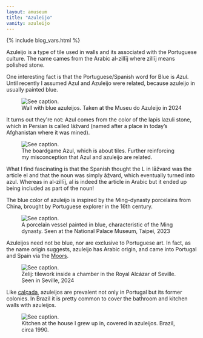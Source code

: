 ```yaml
---
layout: amuseum
title: "Azuleijo"
vanity: azuleijo
---
```


{% include blog_vars.html %}

Azuleijo is a type of tile used in walls and its associated with the Portuguese culture. The name cames from the Arabic al-zillīj where zillīj means polished stone.

One interesting fact is that the Portuguese/Spanish word for Blue is *Azul*. Until recently I assumed Azul and Azuleijo were related, because azuleijo in usually painted blue.

<figure class="center_children">
  <img src="{{resources_path_amuseum}}/museu-azuleijo.jpg" alt="See caption." />
  <figcaption>Wall with blue azuleijos. Taken at the Museu do Azuleijo in 2024</figcaption>
</figure>

It turns out they're not: Azul comes from the color of the lapis lazuli stone, which in Persian is called lāžvard (named after a place in today’s Afghanistan where it was mined).

<figure class="center_children">
  <img src="{{resources_path_amuseum}}/azul.jpg" alt="See caption." />
  <figcaption>The boardgame Azul, which is about tiles. Further reinforcing my misconception that Azul and azuleijo are related.</figcaption>
</figure>

What I find fascinating is that the Spanish thought the L in lāžvard was the article el and that the noun was simply āžvard, which eventually turned into azul. Whereas in al-zillīj, al is indeed the article in Arabic but it ended up being included as part of the noun!

The blue color of azuleijo is inspired by the Ming-dynasty porcelains from China, brought by Portuguese explorer in the 16th century.

<figure class="center_children">
  <img src="{{resources_path_amuseum}}/ming.jpg" alt="See caption." />
  <figcaption>A porcelain vessel painted in blue, characteristic of the Ming dynasty. Seen at the National Palace Museum, Taipei, 2023</figcaption>
</figure>

Azuleijos need not be blue, nor are exclusive to Portuguese art. In fact, as the name origin suggests, azuleijo has Arabic origin, and came into Portugal and Spain via the [Moors](https://www.kuniga.me/amuseum/moorish.html).

<figure class="center_children">
  <img src="{{resources_path_amuseum}}/zelij.jpg" alt="See caption." />
  <figcaption>Zelij: tilework inside a chamber in the Royal Alcázar of Seville. Seen in Seville, 2024</figcaption>
</figure>

Like [calçada](https://www.kuniga.me/amuseum/calcada.html), azuleijos are prevalent not only in Portugal but its former colonies. In Brazil it is pretty common to cover the bathroom and kitchen walls with azuleijos.

<figure class="center_children">
  <img src="{{resources_path_amuseum}}/kitchen.png" alt="See caption." />
  <figcaption>Kitchen at the house I grew up in, covered in azuleijos. Brazil, circa 1990.</figcaption>
</figure>
